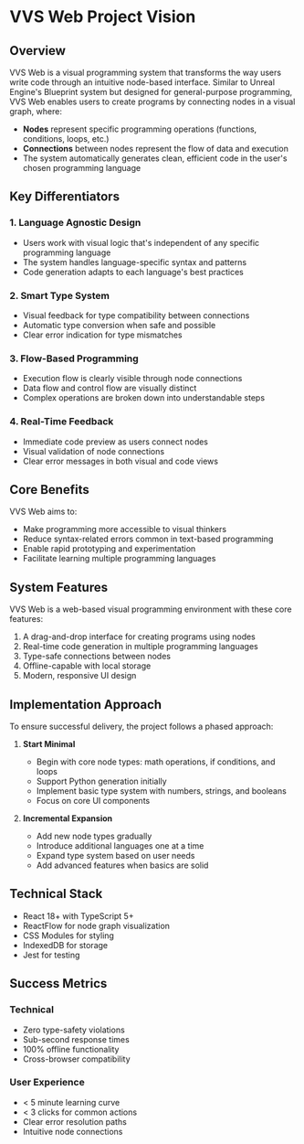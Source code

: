 # VVS Web Project Vision

## Overview

VVS Web is a visual programming system that transforms the way users write code through an intuitive node-based interface. Similar to Unreal Engine's Blueprint system but designed for general-purpose programming, VVS Web enables users to create programs by connecting nodes in a visual graph, where:

- **Nodes** represent specific programming operations (functions, conditions, loops, etc.)
- **Connections** between nodes represent the flow of data and execution
- The system automatically generates clean, efficient code in the user's chosen programming language

## Key Differentiators

### 1. Language Agnostic Design
- Users work with visual logic that's independent of any specific programming language
- The system handles language-specific syntax and patterns
- Code generation adapts to each language's best practices

### 2. Smart Type System
- Visual feedback for type compatibility between connections
- Automatic type conversion when safe and possible
- Clear error indication for type mismatches

### 3. Flow-Based Programming
- Execution flow is clearly visible through node connections
- Data flow and control flow are visually distinct
- Complex operations are broken down into understandable steps

### 4. Real-Time Feedback
- Immediate code preview as users connect nodes
- Visual validation of node connections
- Clear error messages in both visual and code views

## Core Benefits

VVS Web aims to:
- Make programming more accessible to visual thinkers
- Reduce syntax-related errors common in text-based programming
- Enable rapid prototyping and experimentation
- Facilitate learning multiple programming languages

## System Features

VVS Web is a web-based visual programming environment with these core features:
1. A drag-and-drop interface for creating programs using nodes
2. Real-time code generation in multiple programming languages
3. Type-safe connections between nodes
4. Offline-capable with local storage
5. Modern, responsive UI design

## Implementation Approach

To ensure successful delivery, the project follows a phased approach:

1. **Start Minimal**
   - Begin with core node types: math operations, if conditions, and loops
   - Support Python generation initially
   - Implement basic type system with numbers, strings, and booleans
   - Focus on core UI components

2. **Incremental Expansion**
   - Add new node types gradually
   - Introduce additional languages one at a time
   - Expand type system based on user needs
   - Add advanced features when basics are solid

## Technical Stack

- React 18+ with TypeScript 5+
- ReactFlow for node graph visualization
- CSS Modules for styling
- IndexedDB for storage
- Jest for testing

## Success Metrics

### Technical
- Zero type-safety violations
- Sub-second response times
- 100% offline functionality
- Cross-browser compatibility

### User Experience
- < 5 minute learning curve
- < 3 clicks for common actions
- Clear error resolution paths
- Intuitive node connections 